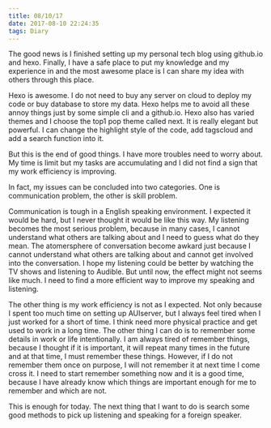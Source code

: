 ```yaml
---
title: 08/10/17
date: 2017-08-10 22:24:35
tags: Diary
---
```


The good news is I finished setting up my personal tech blog using github.io and hexo. Finally, I have a safe place to put my knowledge and my experience in and the most awesome place is I can share my idea with others through this place. 

Hexo is awesome. I do not need to buy any server on cloud to deploy my code or buy database to store my data. Hexo helps me to avoid all these annoy things just by some simple cli and a github.io. Hexo also has varied themes and I choose the top1 pop theme called next. It is really elegant but powerful. I can change the highlight style of the code, add tagscloud and add a search function into it.
<!-- more -->
But this is the end of good things. I have more troubles need to worry about. My time is limit but my tasks are accumulating and I did not find a sign that my work efficiency is improving. 

In fact, my issues can be concluded into two categories. One is communication problem, the other is skill problem.

Communication is tough in a English speaking environment. I expected it would be hard, but I never thought it would be like this way. My listening becomes the most serious problem, because in many cases, I cannot understand what others are talking about and I need to guess what do they mean. The atomersphere of conversation become awkard just because I cannot understand what others are talking about and cannot get involved into the conversation. I hope my listening could be better by watching the TV shows and listening to Audible. But until now, the effect might not seems like much. I need to find a more efficient way to improve my speaking and listening.

The other thing is my work efficiency is not as I expected. Not only because I spent too much time on setting up AUIserver, but I always feel tired when I just worked for a short of time. I think need more physical practice and get used to work in a long time. The other thing I can do is to remember some details in work or life intentionally. I am always tired of remember things, because I thought if it is important, it will repeat many times in the future and at that time, I must remember these things. However, if I do not remember them once on purpose, I will not remember it at next time I come cross it. I need to start remember something now and it is a good time, because I have already know which things are important enough for me to remember and which are not.

This is enough for today. The next thing that I want to do is search some good methods to pick up listening and speaking for a foreign speaker.


